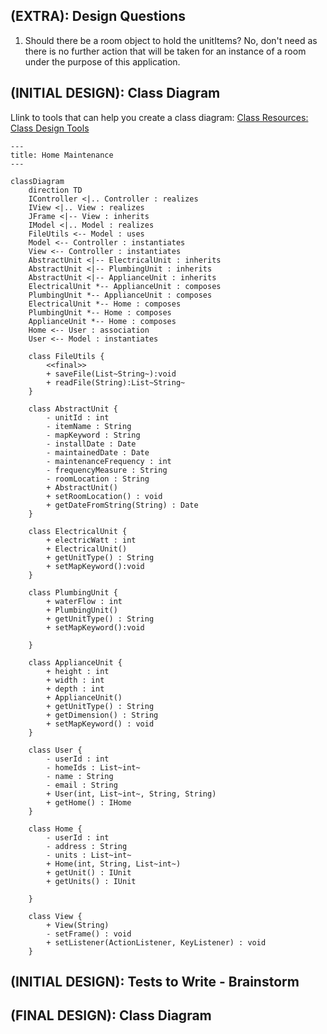 ## (EXTRA): Design Questions
1. Should there be a room object to hold the unitItems? No, don't need as there is no further action that will be taken for an instance of a room under the purpose of this application.

## (INITIAL DESIGN): Class Diagram

Llink to tools that can help you create a class diagram: [Class Resources: Class Design Tools](https://github.com/CS5004-khoury-lionelle/Resources?tab=readme-ov-file#uml-design-tools)

```mermaid
---
title: Home Maintenance
---

classDiagram
    direction TD
    IController <|.. Controller : realizes
    IView <|.. View : realizes
    JFrame <|-- View : inherits
    IModel <|.. Model : realizes
    FileUtils <-- Model : uses
    Model <-- Controller : instantiates
    View <-- Controller : instantiates
    AbstractUnit <|-- ElectricalUnit : inherits
    AbstractUnit <|-- PlumbingUnit : inherits
    AbstractUnit <|-- ApplianceUnit : inherits
    ElectricalUnit *-- ApplianceUnit : composes
    PlumbingUnit *-- ApplianceUnit : composes
    ElectricalUnit *-- Home : composes
    PlumbingUnit *-- Home : composes
    ApplianceUnit *-- Home : composes
    Home <-- User : association
    User <-- Model : instantiates

    class FileUtils {
        <<final>>
        + saveFile(List~String~):void
        + readFile(String):List~String~
    }

    class AbstractUnit {
        - unitId : int
        - itemName : String
        - mapKeyword : String
        - installDate : Date
        - maintainedDate : Date
        - maintenanceFrequency : int
        - frequencyMeasure : String
        - roomLocation : String
        + AbstractUnit()
        + setRoomLocation() : void
        + getDateFromString(String) : Date
    }

    class ElectricalUnit {
        + electricWatt : int
        + ElectricalUnit()
        + getUnitType() : String
        + setMapKeyword():void
    }

    class PlumbingUnit {
        + waterFlow : int
        + PlumbingUnit()
        + getUnitType() : String
        + setMapKeyword():void

    }

    class ApplianceUnit {
        + height : int
        + width : int
        + depth : int
        + ApplianceUnit()
        + getUnitType() : String
        + getDimension() : String
        + setMapKeyword() : void
    }

    class User {
        - userId : int
        - homeIds : List~int~
        - name : String
        - email : String
        + User(int, List~int~, String, String)
        + getHome() : IHome
    }

    class Home {
        - userId : int
        - address : String
        - units : List~int~
        + Home(int, String, List~int~)
        + getUnit() : IUnit
        + getUnits() : IUnit

    }

    class View {
        + View(String)
        - setFrame() : void
        + setListener(ActionListener, KeyListener) : void
    }
```

## (INITIAL DESIGN): Tests to Write - Brainstorm

## (FINAL DESIGN): Class Diagram